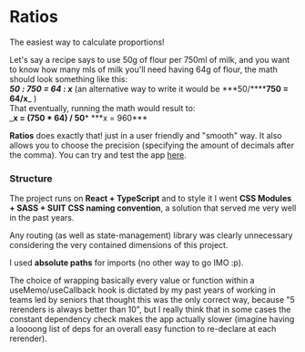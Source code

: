 # Ratios

The easiest way to calculate proportions!

Let's say a recipe says to use 50g of flour per 750ml of milk, and you want to know how many mls of milk you'll need having 64g of flour, the math should look something like this:  
**_50_** **_: 750 = 64 : x_** (an alternative way to write it would be **\*50/\*\*\*\***750 = 64/x**_ )  
That eventually, running the math would result to:  
_**x = (750 \* 64) / 50**\* \***x = 960\*\*\*

**Ratios** does exactly that! just in a user friendly and "smooth" way. It also allows you to choose the precision (specifying the amount of decimals after the comma).
You can try and test the app [here](https://ratios.netlify.app/).

### Structure

The project runs on **React + TypeScript** and to style it I went **CSS Modules + SASS + SUIT CSS naming convention**, a solution that served me very well in the past years.

Any routing (as well as state-management) library was clearly unnecessary considering the very contained dimensions of this project.

I used **absolute paths** for imports (no other way to go IMO :p).

The choice of wrapping basically every value or function within a useMemo/useCallback hook is dictated by my past years of working in teams led by seniors that thought this was the only correct way, because "5 rerenders is always better than 10", but I really think that in some cases the constant dependency check makes the app actually slower (imagine having a loooong list of deps for an overall easy function to re-declare at each rerender).
